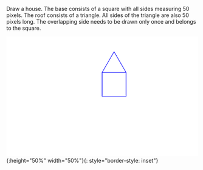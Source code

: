 Draw a house. The base consists of a square with all sides measuring 50 pixels. The roof consists of a triangle. All sides of the triangle are also 50 pixels long. The overlapping side needs to be drawn only once and belongs to the square.

![House drawn with Python Turtle](./media/house.svg){:height="50%" width="50%"}{: style="border-style: inset"}
